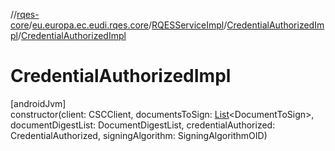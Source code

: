 //[rqes-core](../../../../index.md)/[eu.europa.ec.eudi.rqes.core](../../index.md)/[RQESServiceImpl](../index.md)/[CredentialAuthorizedImpl](index.md)/[CredentialAuthorizedImpl](-credential-authorized-impl.md)

# CredentialAuthorizedImpl

[androidJvm]\
constructor(client: CSCClient, documentsToSign: [List](https://kotlinlang.org/api/latest/jvm/stdlib/kotlin.collections/-list/index.html)&lt;DocumentToSign&gt;, documentDigestList: DocumentDigestList, credentialAuthorized: CredentialAuthorized, signingAlgorithm: SigningAlgorithmOID)
